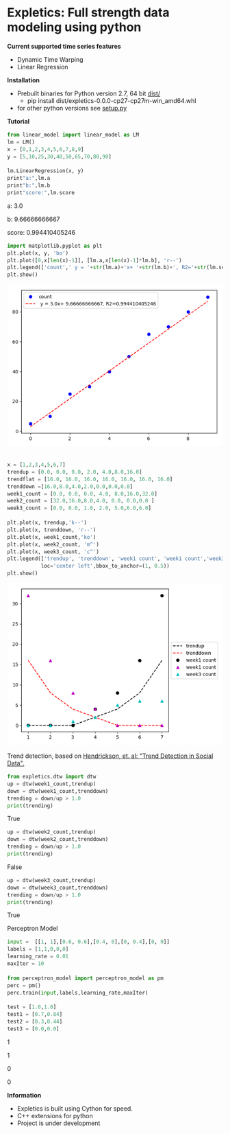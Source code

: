 # Expletics: Full strength data modeling using python

**Current supported time series features**
* Dynamic Time Warping
* Linear Regression

**Installation**
* Prebuilt binaries for Python version 2.7, 64 bit [dist/](https://github.com/jaredbebb/expletics/tree/master/expletics/dist)
  * pip install dist/expletics-0.0.0-cp27-cp27m-win_amd64.whl
* for other python versions see [setup.py](https://github.com/jaredbebb/expletics/blob/master/expletics/setup.py)


**Tutorial**

```python
from linear_model import linear_model as LM
lm = LM()
x = [0,1,2,3,4,5,6,7,8,9]
y = [5,10,25,30,40,50,65,70,80,90]

lm.LinearRegression(x, y)
print"a:",lm.a
print"b:",lm.b
print"score:",lm.score
```

a: 3.0

b: 9.66666666667

score: 0.994410405246

```python
import matplotlib.pyplot as plt
plt.plot(x, y, 'bo')
plt.plot([0,x[len(x)-1]], [lm.a,x[len(x)-1]*lm.b], 'r--')
plt.legend(['count',' y = '+str(lm.a)+'x+ '+str(lm.b)+', R2='+str(lm.score)], loc='upper left')
plt.show()
```
![LinearRegression](/images/linear_regression.png)
```python

x = [1,2,3,4,5,6,7]
trendup = [0.0, 0.0, 0.0, 2.0, 4.0,8.0,16.0]
trendflat = [16.0, 16.0, 16.0, 16.0, 16.0, 16.0, 16.0]
trenddown =[16.0,8.0,4.0,2.0,0.0,0.0,0.0]
week1_count = [0.0, 0.0, 0.0, 4.0, 8.0,16.0,32.0]
week2_count = [32.0,16.0,8.0,4.0, 0.0, 0.0,0.0 ]
week3_count = [0.0, 0.0, 1.0, 2.0, 5.0,6.0,6.0]

plt.plot(x, trendup,'k--')
plt.plot(x, trenddown, 'r--')
plt.plot(x, week1_count,'ko')
plt.plot(x, week2_count, 'm^')
plt.plot(x, week3_count, 'c^')
plt.legend(['trendup', 'trenddown', 'week1 count', 'week1 count','week3 count'], 
           loc='center left',bbox_to_anchor=(1, 0.5))
plt.show()
```
![DTW](/images/dtw.png)

Trend detection, based on [Hendrickson, et. al: "Trend Detection in Social Data".](https://github.com/jeffakolb/Gnip-Trend-Detection/raw/master/paper/trends.pdf)
```python
from expletics.dtw import dtw
up = dtw(week1_count,trendup)
down = dtw(week1_count,trenddown)
trending = down/up > 1.0
print(trending)
```
True

```python
up = dtw(week2_count,trendup)
down = dtw(week2_count,trenddown)
trending = down/up > 1.0
print(trending)
```
False

```python
up = dtw(week3_count,trendup)
down = dtw(week3_count,trenddown)
trending = down/up > 1.0
print(trending)
```
True

Perceptron Model
```python
input =  [[1, 1],[0.6, 0.6],[0.4, 0],[0, 0.4],[0, 0]]
labels = [1,1,0,0,0]
learning_rate = 0.01
maxIter = 10

from perceptron_model import perceptron_model as pm
perc = pm()
perc.train(input,labels,learning_rate,maxIter)

test = [1.0,1.0]
test1 = [0.7,0.84]
test2 = [0.3,0.44]
test3 = [0.0,0.0]
```
1

1

0

0

**Information**
* Expletics is built using Cython for speed.
* C++ extensions for python
* Project is under development
